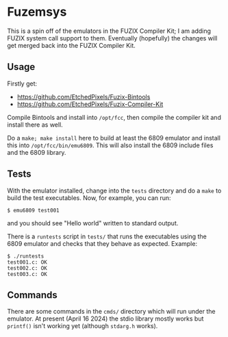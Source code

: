# Fuzemsys

This is a spin off of the emulators in the FUZIX Compiler Kit; I am adding
FUZIX system call support to them. Eventually (hopefully) the changes will
get merged back into the FUZIX Compiler Kit.

## Usage

Firstly get:

 + https://github.com/EtchedPixels/Fuzix-Bintools
 + https://github.com/EtchedPixels/Fuzix-Compiler-Kit

Compile Bintools and install into `/opt/fcc`, then compile the compiler kit
and install there as well.

Do a `make; make install` here to build at least the 6809 emulator and install
this into `/opt/fcc/bin/emu6809`. This will also install the 6809 include files
and the 6809 library.

## Tests

With the emulator installed, change into the `tests` directory and do a `make` to build the
test executables. Now, for example, you can run:

```
$ emu6809 test001
```

and you should see "Hello world" written to standard output.

There is a `runtests` script in `tests/` that runs the executables using
the 6809 emulator and checks that they behave as expected. Example:

```
$ ./runtests
test001.c: OK
test002.c: OK
test003.c: OK
```

## Commands

There are some commands in the `cmds/` directory which will run under the
emulator. At present (April 16 2024) the stdio library mostly works but
`printf()` isn't working yet (although `stdarg.h` works).
